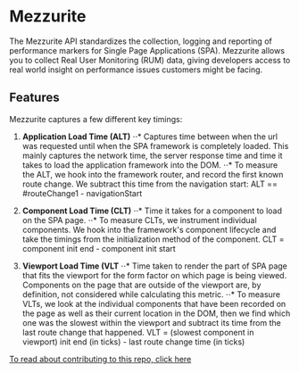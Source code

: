 
# Mezzurite

The Mezzurite API standardizes the collection, logging and reporting of performance markers for Single Page Applications (SPA). Mezzurite allows you to collect Real User Monitoring (RUM) data, giving developers access to real world insight on performance issues customers might be facing.

## Features

Mezzurite captures a few different key timings:
1. **Application Load Time (ALT)**
  ⋅⋅* Captures time between when the url was requested until when the SPA framework is completely loaded. This mainly captures the network time, the server response time and time it takes to load the application framework into the DOM.
  ⋅⋅* To measure the ALT, we hook into the framework router, and record the first known route change. We subtract this time from the navigation start: ALT == #routeChange1 - navigationStart
  
2. **Component Load Time (CLT)**
  ⋅⋅* Time it takes for a component to load on the SPA page.
  ⋅⋅* To measure CLTs, we instrument individual components. We hook into the framework's component lifecycle and take the timings from the initialization method of the component. CLT = component init end - component init start
  
3. **Viewport Load Time (VLT**
  ⋅⋅* Time taken to render the part of SPA page that fits the viewport for the form factor on which page is being viewed. Components on the page that are outside of the viewport are, by definition, not considered while calculating this metric.
  ⋅⋅* To measure VLTs, we look at the individual components that have been recorded on the page as well as their current location in the DOM, then we find which one was the slowest within the viewport and subtract its time from the last route change that happened. VLT = (slowest component in viewport) init end (in ticks) - last route change time (in ticks)




[To read about contributing to this repo, click here](CONTRIBUTING.md)
